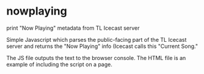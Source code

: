 # nowplaying
print "Now Playing" metadata from TL Icecast server

Simple Javascript which parses the public-facing part of the TL Icecast server and returns the "Now Playing" info (Icecast calls this "Current Song."

The JS file outputs the text to the browser console.
The HTML file is an example of including the script on a page.
